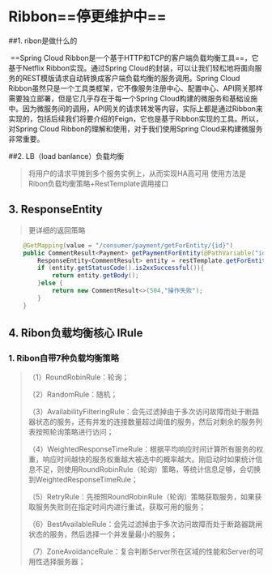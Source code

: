 # Ribbon==**停更维护中**==

##1. ribon是做什么的

​	==Spring Cloud Ribbon是一个基于HTTP和TCP的客户端负载均衡工具==，它基于Netflix Ribbon实现。通过Spring Cloud的封装，可以让我们轻松地将面向服务的REST模版请求自动转换成客户端负载均衡的服务调用。Spring Cloud Ribbon虽然只是一个工具类框架，它不像服务注册中心、配置中心、API网关那样需要独立部署，但是它几乎存在于每一个Spring Cloud构建的微服务和基础设施中。因为微服务间的调用，API网关的请求转发等内容，实际上都是通过Ribbon来实现的，包括后续我们将要介绍的Feign，它也是基于Ribbon实现的工具。所以，对Spring Cloud Ribbon的理解和使用，对于我们使用Spring Cloud来构建微服务非常重要。

##2. LB（load banlance）负载均衡

> 将用户的请求平摊到多个服务实例上，从而实现HA高可用
> 使用方法是 Ribon负载均衡策略+RestTemplate调用接口

## 3. ResponseEntity

> 更详细的返回策略

```java
    @GetMapping(value = "/consumer/payment/getForEntity/{id}")
    public CommentResult<Payment> getPaymentForEntity(@PathVariable("id") Long id){
        ResponseEntity<CommentResult> entity = restTemplate.getForEntity(PAYMENT_URL+"payment/get/"+id,CommentResult.class);
        if (entity.getStatusCode().is2xxSuccessful()){
            return entity.getBody();
        }else {
            return new CommentResult<>(504,"操作失败");
        }
    }
```

## 4. Ribon负载均衡核心 IRule

### 1. Ribon自带7种负载均衡策略

>（1）RoundRobinRule：轮询；
>
>（2）RandomRule：随机；
>
>（3）AvailabilityFilteringRule：会先过滤掉由于多次访问故障而处于断路器状态的服务，还有并发的连接数量超过阈值的服务，然后对剩余的服务列表按照轮询策略进行访问；
>
>（4）WeightedResponseTimeRule：根据平均响应时间计算所有服务的权重，响应时间越快的服务权重越大被选中的概率越大。刚启动时如果统计信息不足，则使用RoundRobinRule（轮询）策略，等统计信息足够，会切换到WeightedResponseTimeRule；
>
>（5）RetryRule：先按照RoundRobinRule（轮询）策略获取服务，如果获取服务失败则在指定时间内进行重试，获取可用的服务；
>
>（6）BestAvailableRule：会先过滤掉由于多次访问故障而处于断路器跳闸状态的服务，然后选择一个并发量最小的服务；
>
>（7）ZoneAvoidanceRule：复合判断Server所在区域的性能和Server的可用性选择服务器；



